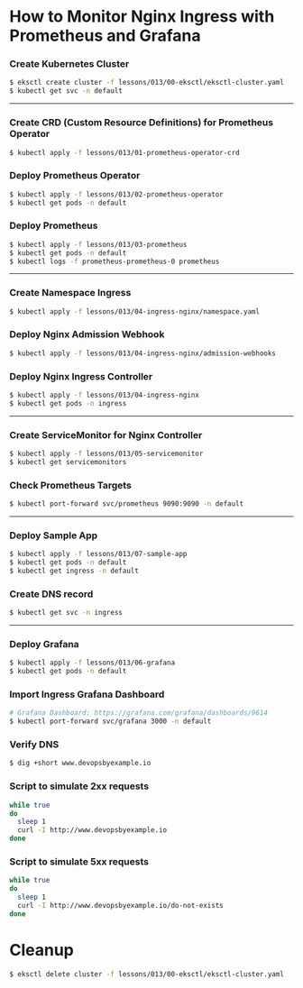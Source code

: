# How to Monitor Nginx Ingress with Prometheus and Grafana

### Create Kubernetes Cluster
```bash
$ eksctl create cluster -f lessons/013/00-eksctl/eksctl-cluster.yaml
$ kubectl get svc -n default
```

---

### Create CRD (Custom Resource Definitions) for Prometheus Operator
```bash
$ kubectl apply -f lessons/013/01-prometheus-operator-crd
```

### Deploy Prometheus Operator
```bash
$ kubectl apply -f lessons/013/02-prometheus-operator
$ kubectl get pods -n default
```

###  Deploy Prometheus
```bash
$ kubectl apply -f lessons/013/03-prometheus
$ kubectl get pods -n default
$ kubectl logs -f prometheus-prometheus-0 prometheus
```

---

### Create Namespace Ingress
```bash
$ kubectl apply -f lessons/013/04-ingress-nginx/namespace.yaml
```

### Deploy Nginx Admission Webhook
```bash
$ kubectl apply -f lessons/013/04-ingress-nginx/admission-webhooks
```

### Deploy Nginx Ingress Controller
```bash
$ kubectl apply -f lessons/013/04-ingress-nginx
$ kubectl get pods -n ingress
```

---

### Create ServiceMonitor for Nginx Controller
```bash
$ kubectl apply -f lessons/013/05-servicemonitor
$ kubectl get servicemonitors
```

### Check Prometheus Targets
```bash
$ kubectl port-forward svc/prometheus 9090:9090 -n default
```

---

### Deploy Sample App
```bash
$ kubectl apply -f lessons/013/07-sample-app
$ kubectl get pods -n default
$ kubectl get ingress -n default
```

### Create DNS record
```bash
$ kubectl get svc -n ingress
```

---

### Deploy Grafana
```bash
$ kubectl apply -f lessons/013/06-grafana
$ kubectl get pods -n default
```

### Import Ingress Grafana Dashboard

```bash
# Grafana Dashboard: https://grafana.com/grafana/dashboards/9614
$ kubectl port-forward svc/grafana 3000 -n default
```


### Verify DNS
```bash
$ dig +short www.devopsbyexample.io
```

### Script to simulate 2xx requests
```bash
while true
do
  sleep 1
  curl -I http://www.devopsbyexample.io
done
```

### Script to simulate 5xx requests
```bash
while true
do
  sleep 1
  curl -I http://www.devopsbyexample.io/do-not-exists
done
```

# Cleanup
```bash
$ eksctl delete cluster -f lessons/013/00-eksctl/eksctl-cluster.yaml
```